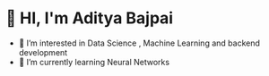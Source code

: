 # 👋 HI, I'm Aditya Bajpai

- 👀 I’m interested in Data Science , Machine Learning and backend development
- 🌱 I’m currently learning Neural Networks

<!---
Aditya-Bajpai/Aditya-Bajpai is a ✨ special ✨ repository because its `README.md` (this file) appears on your GitHub profile.
You can click the Preview link to take a look at your changes.
--->
